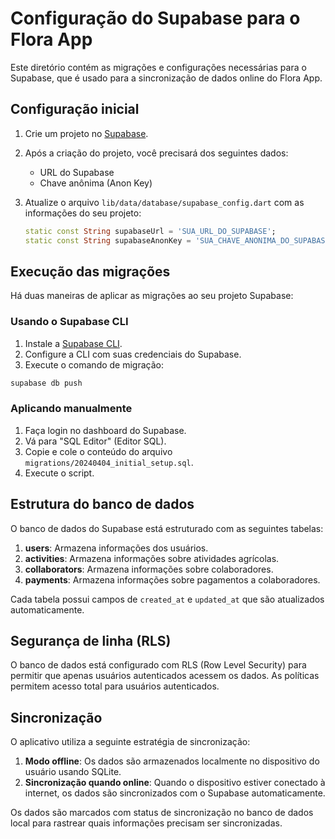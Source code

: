 # Configuração do Supabase para o Flora App

Este diretório contém as migrações e configurações necessárias para o Supabase, que é usado para a sincronização de dados online do Flora App.

## Configuração inicial

1. Crie um projeto no [Supabase](https://supabase.com/).
2. Após a criação do projeto, você precisará dos seguintes dados:
   - URL do Supabase
   - Chave anônima (Anon Key)

3. Atualize o arquivo `lib/data/database/supabase_config.dart` com as informações do seu projeto:
   ```dart
   static const String supabaseUrl = 'SUA_URL_DO_SUPABASE';
   static const String supabaseAnonKey = 'SUA_CHAVE_ANONIMA_DO_SUPABASE';
   ```

## Execução das migrações

Há duas maneiras de aplicar as migrações ao seu projeto Supabase:

### Usando o Supabase CLI

1. Instale a [Supabase CLI](https://supabase.com/docs/guides/cli).
2. Configure a CLI com suas credenciais do Supabase.
3. Execute o comando de migração:

```bash
supabase db push
```

### Aplicando manualmente

1. Faça login no dashboard do Supabase.
2. Vá para "SQL Editor" (Editor SQL).
3. Copie e cole o conteúdo do arquivo `migrations/20240404_initial_setup.sql`.
4. Execute o script.

## Estrutura do banco de dados

O banco de dados do Supabase está estruturado com as seguintes tabelas:

1. **users**: Armazena informações dos usuários.
2. **activities**: Armazena informações sobre atividades agrícolas.
3. **collaborators**: Armazena informações sobre colaboradores.
4. **payments**: Armazena informações sobre pagamentos a colaboradores.

Cada tabela possui campos de `created_at` e `updated_at` que são atualizados automaticamente.

## Segurança de linha (RLS)

O banco de dados está configurado com RLS (Row Level Security) para permitir que apenas usuários autenticados acessem os dados. As políticas permitem acesso total para usuários autenticados.

## Sincronização

O aplicativo utiliza a seguinte estratégia de sincronização:

1. **Modo offline**: Os dados são armazenados localmente no dispositivo do usuário usando SQLite.
2. **Sincronização quando online**: Quando o dispositivo estiver conectado à internet, os dados são sincronizados com o Supabase automaticamente.

Os dados são marcados com status de sincronização no banco de dados local para rastrear quais informações precisam ser sincronizadas. 